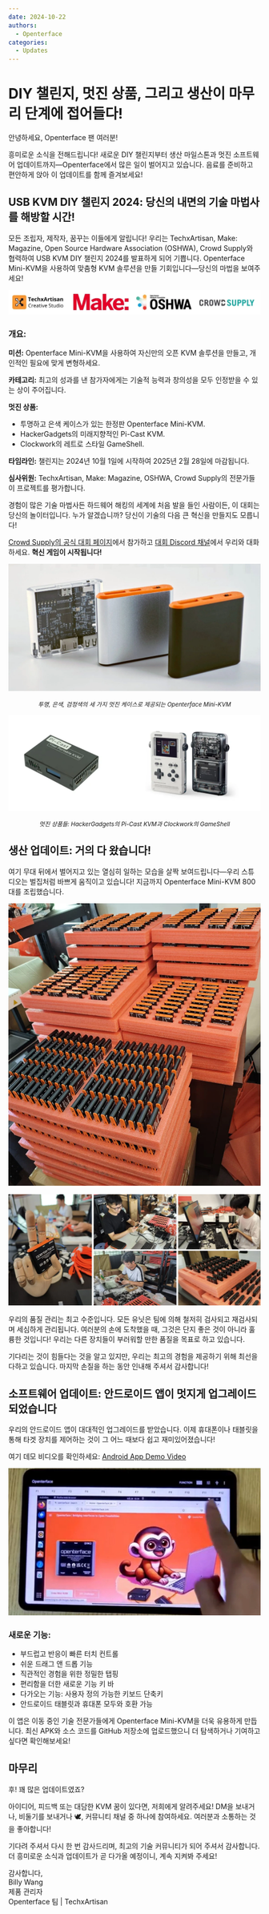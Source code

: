```yaml
---
date: 2024-10-22
authors:
  - Openterface
categories:
  - Updates
---
```


# DIY 챌린지, 멋진 상품, 그리고 생산이 마무리 단계에 접어들다!

안녕하세요, Openterface 팬 여러분!

흥미로운 소식을 전해드립니다! 새로운 DIY 챌린지부터 생산 마일스톤과 멋진 소프트웨어 업데이트까지—Openterface에서 많은 일이 벌어지고 있습니다. 음료를 준비하고 편안하게 앉아 이 업데이트를 함께 즐겨보세요!

## USB KVM DIY 챌린지 2024: 당신의 내면의 기술 마법사를 해방할 시간!

모든 조립자, 제작자, 꿈꾸는 이들에게 알립니다! 우리는 TechxArtisan, Make: Magazine, Open Source Hardware Association (OSHWA), Crowd Supply와 협력하여 USB KVM DIY 챌린지 2024를 발표하게 되어 기쁩니다. Openterface Mini-KVM을 사용하여 맞춤형 KVM 솔루션을 만들 기회입니다—당신의 마법을 보여주세요!

![techxartisan,make magazine,oshwa,crowdsouce logos](pic/241022-1.webp)

### 개요:

**미션:** Openterface Mini-KVM을 사용하여 자신만의 오픈 KVM 솔루션을 만들고, 개인적인 필요에 맞게 변형하세요.

**카테고리:** 최고의 성과를 낸 참가자에게는 기술적 능력과 창의성을 모두 인정받을 수 있는 상이 주어집니다.

**멋진 상품:**
- 투명하고 은색 케이스가 있는 한정판 Openterface Mini-KVM.
- HackerGadgets의 미래지향적인 Pi-Cast KVM.
- Clockwork의 레트로 스타일 GameShell.

**타임라인:** 챌린지는 2024년 10월 1일에 시작하여 2025년 2월 28일에 마감됩니다.

**심사위원:** TechxArtisan, Make: Magazine, OSHWA, Crowd Supply의 전문가들이 프로젝트를 평가합니다.

경험이 많은 기술 마법사든 하드웨어 해킹의 세계에 처음 발을 들인 사람이든, 이 대회는 당신의 놀이터입니다. 누가 알겠습니까? 당신이 기술의 다음 큰 혁신을 만들지도 모릅니다!

[Crowd Supply의 공식 대회 페이지](https://www.crowdsupply.com/techxartisan/usb-kvm-diy-challenge-2024)에서 참가하고 [대회 Discord 채널](https://discord.com/invite/YhKVzDujkT)에서 우리와 대화하세요. **혁신 게임이 시작됩니다!**

![Openterface Mini-KVM available in three cool enclosures—transparent, silver, and black](pic/241022-2.webp)
<p style="text-align: center;"><small><em>투명, 은색, 검정색의 세 가지 멋진 케이스로 제공되는 Openterface Mini-KVM</em></small></p>

![Some of the awesome prizes: Pi-Cast KVM by HackerGadgets and GameShell by Clockwork](pic/241022-3.webp)
<p style="text-align: center;"><small><em>멋진 상품들: HackerGadgets의 Pi-Cast KVM과 Clockwork의 GameShell</em></small></p>

## 생산 업데이트: 거의 다 왔습니다!

여기 무대 뒤에서 벌어지고 있는 열심히 일하는 모습을 살짝 보여드립니다—우리 스튜디오는 벌집처럼 바쁘게 움직이고 있습니다! 지금까지 Openterface Mini-KVM 800대를 조립했습니다.

![assembled units](pic/241022-4.webp)

![Production progress image](pic/241022-5.webp)

우리의 품질 관리는 최고 수준입니다. 모든 유닛은 팀에 의해 철저히 검사되고 재검사되며 세심하게 관리됩니다. 여러분의 손에 도착했을 때, 그것은 단지 좋은 것이 아니라 훌륭한 것입니다! 우리는 다른 장치들이 부러워할 만한 품질을 목표로 하고 있습니다.

기다리는 것이 힘들다는 것을 알고 있지만, 우리는 최고의 경험을 제공하기 위해 최선을 다하고 있습니다. 마지막 손질을 하는 동안 인내해 주셔서 감사합니다!

## 소프트웨어 업데이트: 안드로이드 앱이 멋지게 업그레이드되었습니다

우리의 안드로이드 앱이 대대적인 업그레이드를 받았습니다. 이제 휴대폰이나 태블릿을 통해 타겟 장치를 제어하는 것이 그 어느 때보다 쉽고 재미있어졌습니다!

여기 데모 비디오를 확인하세요: [Android App Demo Video](https://x.com/TechxArtisan/status/1840587612148699398)

[![finger tapping on the Android app](pic/241022-6.webp)](https://x.com/TechxArtisan/status/1840587612148699398)

### 새로운 기능:
- 부드럽고 반응이 빠른 터치 컨트롤
- 쉬운 드래그 앤 드롭 기능
- 직관적인 경험을 위한 정밀한 탭핑
- 편리함을 더한 새로운 기능 키 바
- 다가오는 기능: 사용자 정의 가능한 키보드 단축키
- 안드로이드 태블릿과 휴대폰 모두와 호환 가능

이 앱은 이동 중인 기술 전문가들에게 Openterface Mini-KVM을 더욱 유용하게 만듭니다. 최신 APK와 소스 코드를 GitHub 저장소에 업로드했으니 더 탐색하거나 기여하고 싶다면 확인해보세요!

## 마무리

후! 꽤 많은 업데이트였죠?

아이디어, 피드백 또는 대담한 KVM 꿈이 있다면, 저희에게 알려주세요! DM을 보내거나, 비둘기를 보내거나 🕊️, 커뮤니티 채널 중 하나에 참여하세요. 여러분과 소통하는 것을 좋아합니다!

기다려 주셔서 다시 한 번 감사드리며, 최고의 기술 커뮤니티가 되어 주셔서 감사합니다. 더 흥미로운 소식과 업데이트가 곧 다가올 예정이니, 계속 지켜봐 주세요!

감사합니다,  
Billy Wang  
제품 관리자  
Openterface 팀 | TechxArtisan









